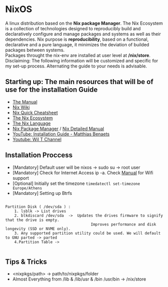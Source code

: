 # NixOS
A linux distribution based on the **Nix package Manager**. The Nix Ecosystem is a collection of technologies designed to reproducibly build
and declaratively configure and manage packages and systems as well as their dependencies.
Nix purpose is **reproducibility**, based on a functional, declarative and a pure language,
it minimizes the deviation of builded packages between systems.  
Packages throught the nix-env are installed at user level at **/nix/store**.   
Disclaiming: The following information will be customized and specific for my set-up process. Alternating the guide to your needs is advisable. 

## Starting up: The main resources that will be of use for the installation Guide
 
* [The Manual](https://nixos.org/manual/nixos/stable/index.html#nixos-manual)
* [Nix Wiki](https://nixos.wiki)
* [Nix Quick Cheatsheet](https://nixos.wiki/wiki/Cheatsheet)
* [The Nix Ecosystem](https://nixos.wiki/wiki/Nix_Ecosystem)
* [The Nix Language](https://nixos.wiki/wiki/Overview_of_the_Nix_Language)
* [Nix Package Manager](https://nixos.wiki/wiki/Nix_package_manager) / [Nix Detailed Manual](https://nixos.org/manual/nix/stable/)
* [YouTube: Installation Guide - Matthias Benaets](https://www.youtube.com/watch?v=AGVXJ-TIv3Y)
* [Youtube: Wil T Channel](https://www.youtube.com/user/wilfridtaylor)

## Installation Proccess

* [Mandatory] Default user will be nixos -> sudo su -> root user
* [Mandatory] Check for Internet Access ip -a. Check [Manual](https://nixos.org/manual/nixos/stable/index.html#sec-installation) for Wifi support
* [Optional] Initially set the timezone `timedatectl set-timezone Europe/Athens`
* [Mandatory] Setting up Βtrfs  
~~~

Partition Disk ( /dev/sda ) :
	1. lsblk -> List drives
	2. blkdiscard /dev/sda  ->  Updates the drives firmware to signify that the drive is empty.
				                      Improves performance and disk longevity (SSD or NVME only).
	3. Any supported partition utility could be used. We will default to GNU parted -> parted
	4.Partition Table ->	
	
~~~


## Tips & Tricks
* <nixpkgs/path> -> path/to/nixpkgs/folder
* Almost Everything from /lib & /lib/usr & /bin /usr/bin -> /nix/store
	
				
